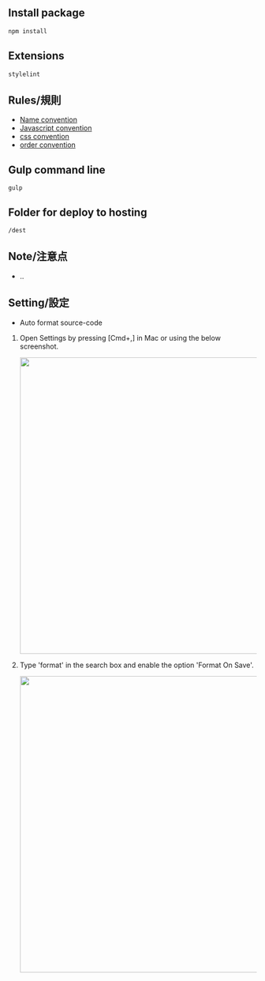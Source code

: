 ## Install package

```javascript
npm install
```

## Extensions

```
stylelint
```

## Rules/規則

- [Name convention](/docs/rules/name_convention.md)
- [Javascript convention](/docs/rules/js_convention.md)
- [css convention](/docs/rules/scss_convention.md)
- [order convention](/docs/rules/order_convention.md)

## Gulp command line

```command line
gulp
```

## Folder for deploy to hosting

```
/dest
```

## Note/注意点

- ..

## Setting/設定

- Auto format source-code

1. Open Settings by pressing [Cmd+,] in Mac or using the below screenshot.

   [<img src="https://i.stack.imgur.com/a8ylz.png" width="600"/>](image.png)

2. Type 'format' in the search box and enable the option 'Format On Save'.

   [<img src="https://i.stack.imgur.com/H8fpQ.png" width="600"/>](image.png)
